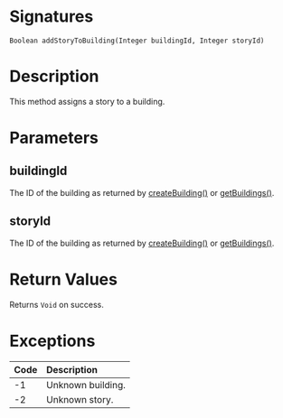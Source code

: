 <!---
{
    "category": "Rooms and Categories",
    "name": "addStoryToBuilding",
    "shortDescription": "Assigns a story to a building"
}
--->

# Signatures

```
Boolean addStoryToBuilding(Integer buildingId, Integer storyId)
```

# Description

This method assigns a story to a building.


# Parameters

## buildingId

The ID of the building as returned by [createBuilding()](#createBuilding) or [getBuildings()](#getBuildings).

## storyId

The ID of the building as returned by [createBuilding()](#createBuilding) or [getBuildings()](#getBuildings).

# Return Values

Returns `Void` on success.

# Exceptions

| Code | Description       |
|:-----|:------------------|
| -1   | Unknown building. |
| -2   | Unknown story.    |